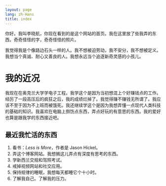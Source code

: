 ```yaml
---
layout: page
lang: zh-Hans
title: index
---
```

你好。我叫李晓航，你现在看到的是这个网站的首页。我在这里放了些我弄的东西，奇奇怪怪的字，奇奇怪怪的照片。

我觉得我是个像路边石头一样的人。我不想被迫劳动，我不安分，我不想被定义。我想当个真诚、耐心又善良的人。我想永远当个追逐新奇灵感的小孩儿。

# 我的近况

我现在在奥克兰大学学电子工程。我学这个是因为当初想混上个好赚钱点的工作。经厉了一段高压后的疯狂之后，我的成绩烂掉了。我觉得赚不赚钱无所谓了。我应该不至于因为不上班而被饿死。我还继续学这个是因为我想弄懂一点现代人类科技的基础的知识。我喜欢在电脑上捯饬点东西，弄点好玩的有意思的东西。我的爱好也算是跟我学的东西接近吧。

## 最近我忙活的东西

1. 看书：*Less is More*，作者是 Jason Hickel。
2. 弄这个博客网站。我想搁这儿弄点有深度有思考的东西。
3. 学新西兰交规和驾照考试。
4. 戒掉视频网站和社交应用。
5. 保持规律的睡眠，我想每天都睡它个十小时。
6. 了解我自己。了解我的压力。